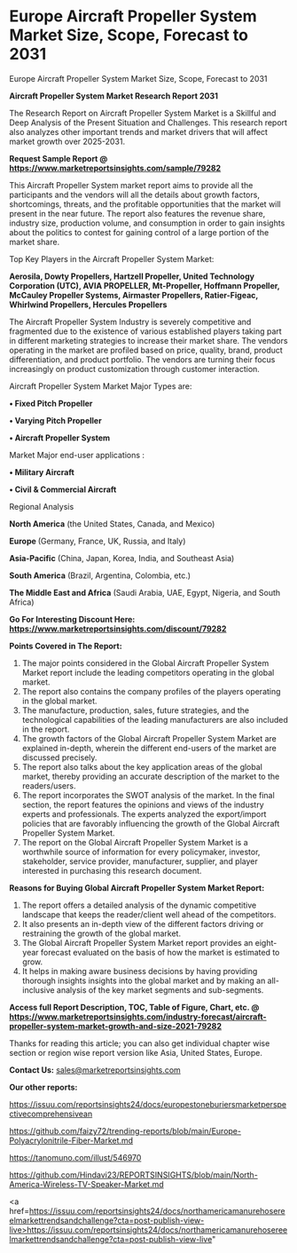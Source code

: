 # Europe Aircraft Propeller System Market Size, Scope, Forecast to 2031
Europe Aircraft Propeller System Market Size, Scope, Forecast to 2031

<strong>Aircraft Propeller System Market Research Report 2031</strong>

The Research Report on Aircraft Propeller System Market is a Skillful and Deep Analysis of the Present Situation and Challenges. This research report also analyzes other important trends and market drivers that will affect market growth over 2025-2031.

<strong>Request Sample Report @ <a href=https://www.marketreportsinsights.com/sample/79282>https://www.marketreportsinsights.com/sample/79282</a></strong>

This Aircraft Propeller System market report aims to provide all the participants and the vendors will all the details about growth factors, shortcomings, threats, and the profitable opportunities that the market will present in the near future. The report also features the revenue share, industry size, production volume, and consumption in order to gain insights about the politics to contest for gaining control of a large portion of the market share.

Top Key Players in the Aircraft Propeller System Market:

<strong>Aerosila, Dowty Propellers, Hartzell Propeller, United Technology Corporation (UTC), AVIA PROPELLER, Mt-Propeller, Hoffmann Propeller, McCauley Propeller Systems, Airmaster Propellers, Ratier-Figeac, Whirlwind Propellers, Hercules Propellers</strong>

The Aircraft Propeller System Industry is severely competitive and fragmented due to the existence of various established players taking part in different marketing strategies to increase their market share. The vendors operating in the market are profiled based on price, quality, brand, product differentiation, and product portfolio. The vendors are turning their focus increasingly on product customization through customer interaction.

Aircraft Propeller System Market Major Types are:

<strong>• Fixed Pitch Propeller

• Varying Pitch Propeller

• Aircraft Propeller System</strong>

Market Major end-user applications :

<strong>• Military Aircraft

• Civil & Commercial Aircraft</strong>

Regional Analysis

</u><strong><b>North America</b></strong> (the United States, Canada, and Mexico)

<strong><b>Europe </b></strong>(Germany, France, UK, Russia, and Italy)

<strong><b>Asia-Pacific</b></strong> (China, Japan, Korea, India, and Southeast Asia)

<strong><b>South America</b></strong> (Brazil, Argentina, Colombia, etc.)

<strong><b>The Middle East and Africa</b></strong> (Saudi Arabia, UAE, Egypt, Nigeria, and South Africa)

<strong>Go For Interesting Discount Here: <a href=https://www.marketreportsinsights.com/discount/79282>https://www.marketreportsinsights.com/discount/79282</a></strong>

<strong>Points Covered in The Report:</strong>
<ol>
  <li>The major points considered in the Global Aircraft Propeller System Market report include the leading competitors operating in the global market.</li>
  <li>The report also contains the company profiles of the players operating in the global market.</li>
  <li>The manufacture, production, sales, future strategies, and the technological capabilities of the leading manufacturers are also included in the report.</li>
  <li>The growth factors of the Global Aircraft Propeller System Market are explained in-depth, wherein the different end-users of the market are discussed precisely.</li>
  <li>The report also talks about the key application areas of the global market, thereby providing an accurate description of the market to the readers/users.</li>
  <li>The report incorporates the SWOT analysis of the market. In the final section, the report features the opinions and views of the industry experts and professionals. The experts analyzed the export/import policies that are favorably influencing the growth of the Global Aircraft Propeller System Market.</li>
  <li>The report on the Global Aircraft Propeller System Market is a worthwhile source of information for every policymaker, investor, stakeholder, service provider, manufacturer, supplier, and player interested in purchasing this research document.</li>
</ol>
<strong>Reasons for Buying Global Aircraft Propeller System Market Report:</strong>

<ol>
  <li>The report offers a detailed analysis of the dynamic competitive landscape that keeps the reader/client well ahead of the competitors.</li>
  <li>It also presents an in-depth view of the different factors driving or restraining the growth of the global market.</li>
  <li>The Global Aircraft Propeller System Market report provides an eight-year forecast evaluated on the basis of how the market is estimated to grow.</li>
  <li>It helps in making aware business decisions by having providing thorough insights insights into the global market and by making an all-inclusive analysis of the key market segments and sub-segments.</li>
</ol>
<strong>Access full Report Description, TOC, Table of Figure, Chart, etc. @ <a href=https://www.marketreportsinsights.com/industry-forecast/aircraft-propeller-system-market-growth-and-size-2021-79282>https://www.marketreportsinsights.com/industry-forecast/aircraft-propeller-system-market-growth-and-size-2021-79282</a></strong>


Thanks for reading this article; you can also get individual chapter wise section or region wise report version like Asia, United States, Europe.

<strong>Contact Us:</strong>
sales@marketreportsinsights.com

<strong>Our other reports:</strong>

<a href=https://issuu.com/reportsinsights24/docs/europestoneburiersmarketperspectivecomprehensivean>https://issuu.com/reportsinsights24/docs/europestoneburiersmarketperspectivecomprehensivean</a>

<a href=https://github.com/faizy72/trending-reports/blob/main/Europe-Polyacrylonitrile-Fiber-Market.md>https://github.com/faizy72/trending-reports/blob/main/Europe-Polyacrylonitrile-Fiber-Market.md</a>

<a href=https://tanomuno.com/illust/546970>https://tanomuno.com/illust/546970</a>

<a href=https://github.com/Hindavi23/REPORTSINSIGHTS/blob/main/North-America-Wireless-TV-Speaker-Market.md>https://github.com/Hindavi23/REPORTSINSIGHTS/blob/main/North-America-Wireless-TV-Speaker-Market.md</a>

<a href=https://issuu.com/reportsinsights24/docs/northamericamanurehosereelmarkettrendsandchallenge?cta=post-publish-view-live>https://issuu.com/reportsinsights24/docs/northamericamanurehosereelmarkettrendsandchallenge?cta=post-publish-view-live</a>"
